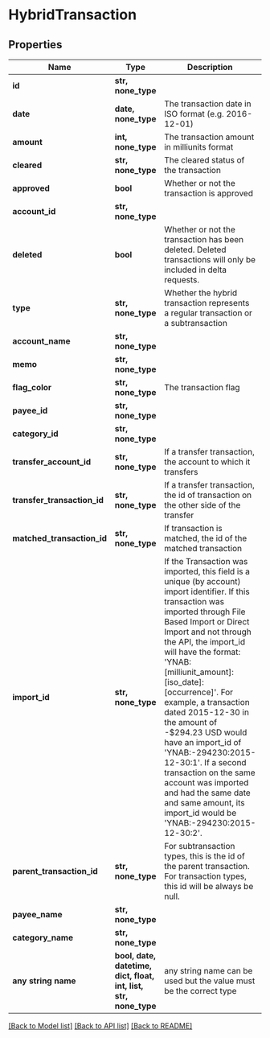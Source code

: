 # HybridTransaction


## Properties
Name | Type | Description | Notes
------------ | ------------- | ------------- | -------------
**id** | **str, none_type** |  | 
**date** | **date, none_type** | The transaction date in ISO format (e.g. 2016-12-01) | 
**amount** | **int, none_type** | The transaction amount in milliunits format | 
**cleared** | **str, none_type** | The cleared status of the transaction | 
**approved** | **bool** | Whether or not the transaction is approved | 
**account_id** | **str, none_type** |  | 
**deleted** | **bool** | Whether or not the transaction has been deleted.  Deleted transactions will only be included in delta requests. | 
**type** | **str, none_type** | Whether the hybrid transaction represents a regular transaction or a subtransaction | 
**account_name** | **str, none_type** |  | 
**memo** | **str, none_type** |  | [optional] 
**flag_color** | **str, none_type** | The transaction flag | [optional] 
**payee_id** | **str, none_type** |  | [optional] 
**category_id** | **str, none_type** |  | [optional] 
**transfer_account_id** | **str, none_type** | If a transfer transaction, the account to which it transfers | [optional] 
**transfer_transaction_id** | **str, none_type** | If a transfer transaction, the id of transaction on the other side of the transfer | [optional] 
**matched_transaction_id** | **str, none_type** | If transaction is matched, the id of the matched transaction | [optional] 
**import_id** | **str, none_type** | If the Transaction was imported, this field is a unique (by account) import identifier.  If this transaction was imported through File Based Import or Direct Import and not through the API, the import_id will have the format: &#39;YNAB:[milliunit_amount]:[iso_date]:[occurrence]&#39;.  For example, a transaction dated 2015-12-30 in the amount of -$294.23 USD would have an import_id of &#39;YNAB:-294230:2015-12-30:1&#39;.  If a second transaction on the same account was imported and had the same date and same amount, its import_id would be &#39;YNAB:-294230:2015-12-30:2&#39;. | [optional] 
**parent_transaction_id** | **str, none_type** | For subtransaction types, this is the id of the parent transaction.  For transaction types, this id will be always be null. | [optional] 
**payee_name** | **str, none_type** |  | [optional] 
**category_name** | **str, none_type** |  | [optional] 
**any string name** | **bool, date, datetime, dict, float, int, list, str, none_type** | any string name can be used but the value must be the correct type | [optional]

[[Back to Model list]](../README.md#documentation-for-models) [[Back to API list]](../README.md#documentation-for-api-endpoints) [[Back to README]](../README.md)


